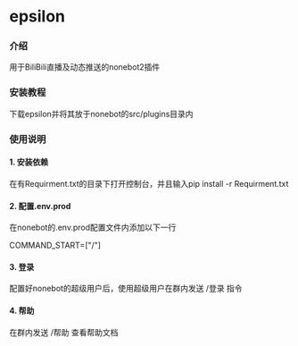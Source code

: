 # epsilon

### 介绍

用于BiliBili直播及动态推送的nonebot2插件


### 安装教程

下载epsilon并将其放于nonebot的src/plugins目录内

### 使用说明

#### 1. 安装依赖

在有Requirment.txt的目录下打开控制台，并且输入pip install -r Requirment.txt

#### 2. 配置.env.prod

在nonebot的.env.prod配置文件内添加以下一行

COMMAND_START=["/"]

#### 3. 登录

配置好nonebot的超级用户后，使用超级用户在群内发送  /登录   指令

#### 4. 帮助

在群内发送 /帮助 查看帮助文档
